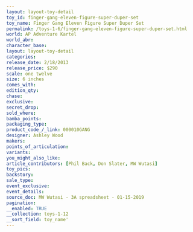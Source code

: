 ```yaml
---
layout: layout-toy-detail 
toy_id: finger-gang-eleven-figure-super-duper-set
toy_name: Finger Gang Eleven Figure Super Duper Set
permalink: /toys-1-6/finger-gang-eleven-figure-super-duper-set.html
world: AP Adventure Kartel
world_abr: 
character_base: 
layout: layout-toy-detail
categories: 
release_date: 2/18/2013
release_price: $290 
scale: one twelve
size: 6 inches
comes_with: 
edition_qty: 
chase: 
exclusive: 
secret_drop: 
sold_where: 
bamba_points: 
packaging_type: 
product_code_/_link: 000010GANG
designer: Ashley Wood
makers: 
points_of_articulation: 
variants: 
you_might_also_like: 
article_contributors: [Phil Back, Don Slater, MW Wutasi]
toy_pics: 
backstory: 
sale_type: 
event_exclusive: 
event_details: 
source_doc: MW Wutasi - 3A spreadsheet - 01-15-2019
pagination: 
__enabled: TRUE
__collection: toys-1-12
__sort_field: toy_name'
---
```

